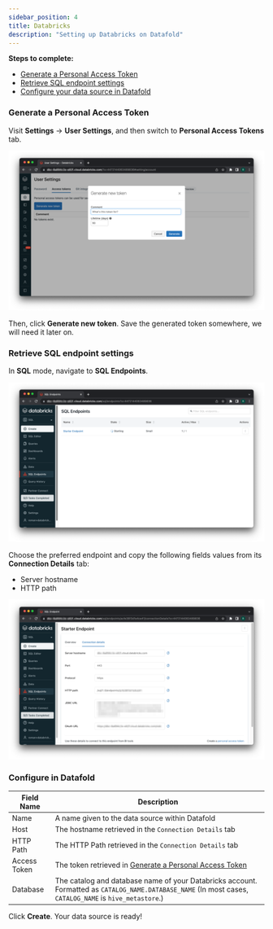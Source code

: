 ```yaml
---
sidebar_position: 4
title: Databricks
description: "Setting up Databricks on Datafold"
---
```

**Steps to complete:**

* [Generate a Personal Access Token](databricks.md#generate-a-personal-access-token)
* [Retrieve SQL endpoint settings](databricks.md#retrieve-sql-endpoint-settings)
* [Configure your data source in Datafold](databricks.md#configure-in-datafold)

### Generate a Personal Access Token

Visit **Settings** → **User Settings**, and then switch to **Personal Access Tokens** tab.

![](../../../../static/img/databricks_new_token.png)

Then, click **Generate new token**. Save the generated token somewhere, we will need it later on.

### Retrieve SQL endpoint settings

In **SQL** mode, navigate to **SQL Endpoints**.

![](../../../../static/img/databricks_sql_endpoint.png)


Choose the preferred endpoint and copy the following fields values from its **Connection Details** tab:

* Server hostname
* HTTP path

![](../../../../static/img/databrick_connection_details.png)

### Configure in Datafold

| Field Name      | Description |
| ----------- | ----------- |
| Name     | A name given to the data source within Datafold |
| Host   | The hostname retrieved in the `Connection Details` tab  |
| HTTP Path   | The HTTP Path retrieved in the `Connection Details` tab        |
| Access Token   | The token retrieved in [Generate a Personal Access Token](databricks.md#generate-a-personal-access-token)       |
| Database  | The catalog and database name of your Databricks account. Formatted as `CATALOG_NAME.DATABASE_NAME` (In most cases, `CATALOG_NAME` is `hive_metastore`.) |

Click **Create**. Your data source is ready!